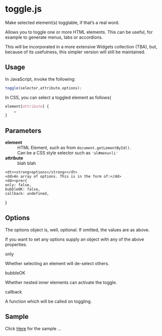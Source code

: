 toggle.js
=========

Make selected element(s) togglable, if that’s
a real word.


Allows you to toggle one or more HTML elements.
This can be useful, for example to generate menus, tabs or accordions.

This will be incorporated in a more extensive Widgets collection (TBA), but, because of its usefulness, this simpler version will still be maintained.

Usage
-----

In JavaScript, invoke the following:

```js
toggle(selector,attribute,options);
```

In CSS, you can select a toggled element as follows{

```css
element[attribute] {
	…
}
```

Parameters
----------

<dl>
	<dt><strong>element</strong></dt>
	<dd>HTML Element, such as from <code>document.getLementById()</code>.</dd>
	<dd>Can be a CSS style selector such as <code>'ul#menu>li'</code></dd>
	<dt><strong>attribute</strong></dt>
	<dd>blah blah</dd>

	<dt><strong>options</strong></dt>
	<dd>An array of options. This is in the form of:</dd>
	<dd><pre>{
	only: false,
	bubbleOK: false,
	callback: undefined,	
}</pre></dd>
</dl>

Options
-------

The options object is, well, optional. If omitted, the values are as above.

If you want to set any options supply an object with any of the above properties.

<dl>
	<dt>only</dt>
	<dl>Whether selecting an element will de-select others.</dl>
	<dt>bubbleOK</dt>
	<dl>Whether nested inner elements can activate the toggle.</dl>
	<dt>callback</dt>
	<dl>A function which will be called on toggling.</dl>
</dl>

Sample
------

Click [Here](http://htmlpreview.github.com/?https://github.com/manngo/toggle.js/blob/master/sample.html) for the sample …